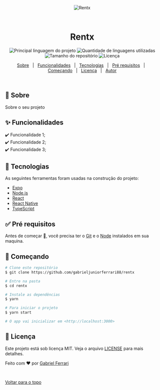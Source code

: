 <div align="center" id="top"> 
  <img src="./.github/app.gif" alt="Rentx" />

  &#xa0;

  <!-- <a href="https://rentx.netlify.com">Demo</a> -->
</div>

<h1 align="center">Rentx</h1>

<p align="center">
  <img alt="Principal linguagem do projeto" src="https://img.shields.io/github/languages/top/gabrieljuniorferrari88/rentx?color=56BEB8">

  <img alt="Quantidade de linguagens utilizadas" src="https://img.shields.io/github/languages/count/gabrieljuniorferrari88/rentx?color=56BEB8">

  <img alt="Tamanho do repositório" src="https://img.shields.io/github/repo-size/gabrieljuniorferrari88/rentx?color=56BEB8">

  <img alt="Licença" src="https://img.shields.io/github/license/gabrieljuniorferrari88/rentx?color=56BEB8">

  <!-- <img alt="Github issues" src="https://img.shields.io/github/issues/gabrieljuniorferrari88/rentx?color=56BEB8" /> -->

  <!-- <img alt="Github forks" src="https://img.shields.io/github/forks/gabrieljuniorferrari88/rentx?color=56BEB8" /> -->

  <!-- <img alt="Github stars" src="https://img.shields.io/github/stars/gabrieljuniorferrari88/rentx?color=56BEB8" /> -->
</p>

<!-- Status -->

<!-- <h4 align="center"> 
	🚧  Rentx 🚀 Em construção...  🚧
</h4> 

<hr> -->

<p align="center">
  <a href="#dart-sobre">Sobre</a> &#xa0; | &#xa0; 
  <a href="#sparkles-funcionalidades">Funcionalidades</a> &#xa0; | &#xa0;
  <a href="#rocket-tecnologias">Tecnologias</a> &#xa0; | &#xa0;
  <a href="#white_check_mark-pré-requesitos">Pré requisitos</a> &#xa0; | &#xa0;
  <a href="#checkered_flag-começando">Começando</a> &#xa0; | &#xa0;
  <a href="#memo-licença">Licença</a> &#xa0; | &#xa0;
  <a href="https://github.com/gabrieljuniorferrari88" target="_blank">Autor</a>
</p>

<br>

## :dart: Sobre ##

Sobre o seu projeto

## :sparkles: Funcionalidades ##

:heavy_check_mark: Funcionalidade 1;\
:heavy_check_mark: Funcionalidade 2;\
:heavy_check_mark: Funcionalidade 3;

## :rocket: Tecnologias ##

As seguintes ferramentas foram usadas na construção do projeto:

- [Expo](https://expo.io/)
- [Node.js](https://nodejs.org/en/)
- [React](https://pt-br.reactjs.org/)
- [React Native](https://reactnative.dev/)
- [TypeScript](https://www.typescriptlang.org/)

## :white_check_mark: Pré requisitos ##

Antes de começar :checkered_flag:, você precisa ter o [Git](https://git-scm.com) e o [Node](https://nodejs.org/en/) instalados em sua maquina.

## :checkered_flag: Começando ##

```bash
# Clone este repositório
$ git clone https://github.com/gabrieljuniorferrari88/rentx

# Entre na pasta
$ cd rentx

# Instale as dependências
$ yarn

# Para iniciar o projeto
$ yarn start

# O app vai inicializar em <http://localhost:3000>
```

## :memo: Licença ##

Este projeto está sob licença MIT. Veja o arquivo [LICENSE](LICENSE.md) para mais detalhes.


Feito com :heart: por <a href="https://github.com/gabrieljuniorferrari88" target="_blank">Gabriel Ferrari</a>

&#xa0;

<a href="#top">Voltar para o topo</a>
